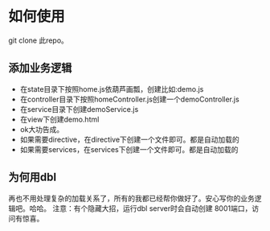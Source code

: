 # 如何使用
 
  git clone 此repo。

## 添加业务逻辑

* 在state目录下按照home.js依葫芦画瓢，创建比如:demo.js
* 在controller目录下按照homeController.js创建一个demoController.js
* 在service目录下创建demoService.js
* 在view下创建demo.html
* ok大功告成。
* 如果需要directive，在directive下创建一个文件即可。都是自动加载的
* 如果需要services，在services下创建一个文件即可。都是自动加载的

## 为何用dbl

再也不用处理复杂的加载关系了，所有的我都已经帮你做好了。安心写你的业务逻辑吧。哈哈。
注意：有个隐藏大招，运行dbl server时会自动创建 8001端口，访问有惊喜。
